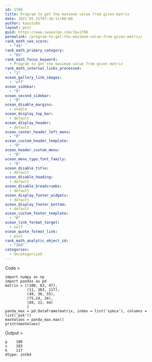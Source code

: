 ```yaml
---
id: 1786
title: Program to get the maximum value from given matrix
date: 2021-05-31T07:36:11+00:00
author: kaustubh
layout: post
guid: https://www.swayalgo.com/?p=1786
permalink: /program-to-get-the-maximum-value-from-given-matrix/
rank_math_seo_score:
  - "49"
rank_math_primary_category:
  - "85"
rank_math_focus_keyword:
  - Program to get the maximum value from given matrix
rank_math_internal_links_processed:
  - "1"
ocean_gallery_link_images:
  - 'off'
ocean_sidebar:
  - "0"
ocean_second_sidebar:
  - "0"
ocean_disable_margins:
  - enable
ocean_display_top_bar:
  - default
ocean_display_header:
  - default
ocean_center_header_left_menu:
  - "0"
ocean_custom_header_template:
  - "0"
ocean_header_custom_menu:
  - "0"
ocean_menu_typo_font_family:
  - "0"
ocean_disable_title:
  - default
ocean_disable_heading:
  - default
ocean_disable_breadcrumbs:
  - default
ocean_display_footer_widgets:
  - default
ocean_display_footer_bottom:
  - default
ocean_custom_footer_template:
  - "0"
ocean_link_format_target:
  - self
ocean_quote_format_link:
  - post
rank_math_analytic_object_id:
  - "264"
categories:
  - Uncategorized
---
```

Code >

<pre class="wp-block-code"><code>import numpy as np
import pandas as pd
matrix = &#91;(100, 63, 47),
          (11, 103, 117),
          (49, 36, 55),
          (75,24, 34),
          (89, 21, 44)
          ]
panda_max = pd.DataFrame(matrix, index = list('symca'), columns = list('psk'))
maxValues = panda_max.max()
print(maxValues)</code></pre>

Output >

<pre class="wp-block-code"><code>p    100
s    103
k    117
dtype: int64</code></pre>